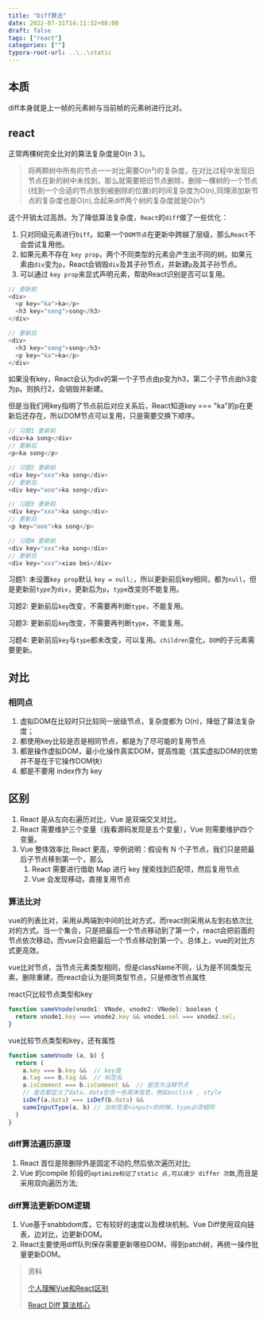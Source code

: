 ```yaml
---
title: "Diff算法"
date: 2022-07-31T14:11:32+08:00
draft: false
tags: ["react"]
categories: [""]
typora-root-url: ..\..\static
---
```


## 本质

diff本身就是上一帧的元素树与当前帧的元素树进行比对。

## react

正常两棵树完全比对的算法复杂度是O(n 3 )。

> 将两颗树中所有的节点一一对比需要O(n²)的复杂度，在对比过程中发现旧节点在新的树中未找到，那么就需要把旧节点删除，删除一棵树的一个节点(找到一个合适的节点放到被删除的位置)的时间复杂度为O(n),同理添加新节点的复杂度也是O(n),合起来diff两个树的复杂度就是O(n³)

这个开销太过高昂。为了降低算法复杂度，`React`的`diff`做了一些优化：

1. 只对同级元素进行`Diff`。如果一个`DOM节点`在更新中跨越了层级，那么`React`不会尝试复用他。
2. 如果元素不存在 `key prop`，两个不同类型的元素会产生出不同的树。如果元素由`div`变为`p`，React会销毁`div`及其子孙节点，并新建`p`及其子孙节点。
3. 可以通过 `key prop`来显式声明元素，帮助React识别是否可以复用。

```javascript
// 更新前
<div>
  <p key="ka">ka</p>
  <h3 key="song">song</h3>
</div>

// 更新后
<div>
  <h3 key="song">song</h3>
  <p key="ka">ka</p>
</div>
```

如果没有key，React会认为div的第一个子节点由p变为h3，第二个子节点由h3变为p。则执行2，会销毁并新建。

但是当我们用key指明了节点前后对应关系后，React知道key === "ka"的p在更新后还存在，所以DOM节点可以复用，只是需要交换下顺序。

```javascript
// 习题1 更新前
<div>ka song</div>
// 更新后
<p>ka song</p>

// 习题2 更新前
<div key="xxx">ka song</div>
// 更新后
<div key="ooo">ka song</div>

// 习题3 更新前
<div key="xxx">ka song</div>
// 更新后
<p key="ooo">ka song</p>

// 习题4 更新前
<div key="xxx">ka song</div>
// 更新后
<div key="xxx">xiao bei</div>

```

习题1: 未设置`key prop`默认 `key = null;`，所以更新前后key相同，都为`null`，但是更新前`type`为`div`，更新后为`p`，`type`改变则不能复用。

习题2: 更新前后`key`改变，不需要再判断`type`，不能复用。

习题3: 更新前后`key`改变，不需要再判断`type`，不能复用。

习题4: 更新前后`key`与`type`都未改变，可以复用。`children`变化，`DOM`的子元素需要更新。



## 对比

### 相同点

1. 虚拟DOM在比较时只比较同一层级节点，复杂度都为 O(n)，降低了算法复杂度；
2. 都使用key比较是否是相同节点，都是为了尽可能的复用节点
3. 都是操作虚拟DOM，最小化操作真实DOM，提高性能（其实虚拟DOM的优势 并不是在于它操作DOM快）
4. 都是不要用 index作为 key

## 区别

1. React 是从左向右遍历对比，Vue 是双端交叉对比。
2. React 需要维护三个变量（我看源码发现是五个变量），Vue 则需要维护四个变量。
3. Vue 整体效率比 React 更高，举例说明：假设有 N 个子节点，我们只是把最后子节点移到第一个，那么
   1. React 需要进行借助 Map 进行 key 搜索找到匹配项，然后复用节点
   2. Vue 会发现移动，直接复用节点



### 算法比对

vue的列表比对，采用从两端到中间的比对方式，而react则采用从左到右依次比对的方式。当一个集合，只是把最后一个节点移动到了第一个，react会把前面的节点依次移动，而vue只会把最后一个节点移动到第一个。总体上，vue的对比方式更高效。

vue比对节点，当节点元素类型相同，但是className不同，认为是不同类型元素，删除重建，而react会认为是同类型节点，只是修改节点属性

react只比较节点类型和key

```js
function sameVnode(vnode1: VNode, vnode2: VNode): boolean {
  return vnode1.key === vnode2.key && vnode1.sel === vnode2.sel;
}
```

vue比较节点类型和key，还有属性

```js
function sameVnode (a, b) {
  return (
    a.key === b.key &&  // key值
    a.tag === b.tag &&  // 标签名
    a.isComment === b.isComment &&  // 是否为注释节点
    // 是否都定义了data，data包含一些具体信息，例如onclick , style
    isDef(a.data) === isDef(b.data) &&  
    sameInputType(a, b) // 当标签是<input>的时候，type必须相同
  )
}
```

### diff算法遍历原理

1. React 首位是除删除外是固定不动的,然后依次遍历对比;
2. Vue 的compile 阶段的`optimize标记了static 点,可以减少 differ 次数`,而且是采用双向遍历方法;

### diff算法更新DOM逻辑

1. Vue基于snabbdom库，它有较好的速度以及模块机制。Vue Diff使用双向链表，边对比，边更新DOM。
2. React主要使用diff队列保存需要更新哪些DOM，得到patch树，再统一操作批量更新DOM。



> 资料
>
> [个人理解Vue和React区别](https://lq782655835.github.io/blogs/vue/diff-vue-vs-react.html#%E4%B8%AA%E4%BA%BA%E7%90%86%E8%A7%A3vue%E5%92%8Creact%E5%8C%BA%E5%88%AB)
>
> [React Diff 算法核心](https://xyy94813.gitbook.io/x-note/fe/react/react-diff-algorithm)